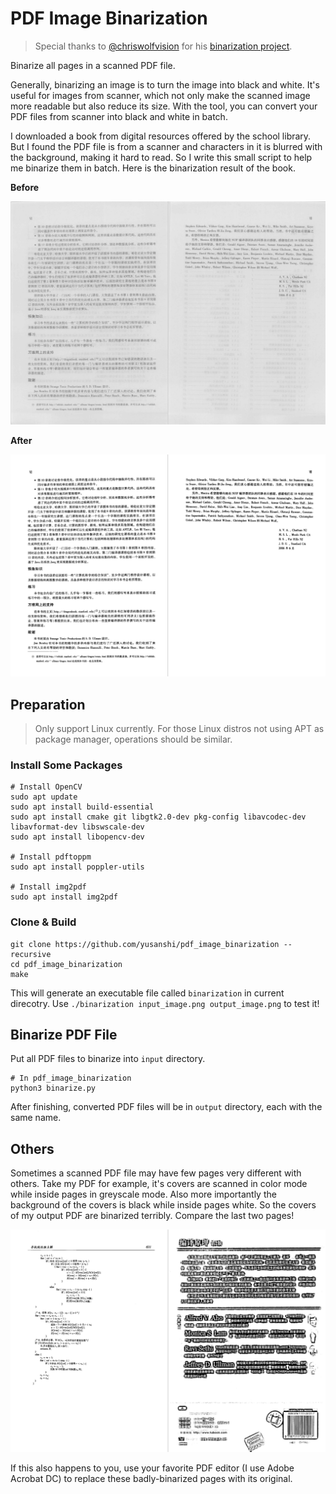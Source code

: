 # PDF Image Binarization

> Special thanks to [@chriswolfvision](https://github.com/chriswolfvision) for his [binarization project](https://github.com/chriswolfvision/local_adaptive_binarization).

Binarize all pages in a scanned PDF file. 

Generally, binarizing an image is to turn the image into black and white. It's useful for images from scanner, which not only make the scanned image more readable but also reduce its size. With the tool, you can convert your PDF files from scanner into black and white in batch.

I downloaded a book from digital resources offered by the school library. But I found the PDF file is from a scanner and characters in it is blurred with the background, making it hard to read. So I write this small script to help me binarize them in batch. Here is the binarization result of the book.

**Before**

![1571827076406](figs/before.png)

**After**

![1571827123054](figs/after.png)



## Preparation

> Only support Linux currently. For those Linux distros not using APT as package manager, operations should be similar.

### Install Some Packages
```
# Install OpenCV
sudo apt update
sudo apt install build-essential
sudo apt install cmake git libgtk2.0-dev pkg-config libavcodec-dev libavformat-dev libswscale-dev
sudo apt install libopencv-dev

# Install pdftoppm 
sudo apt install poppler-utils

# Install img2pdf
sudo apt install img2pdf
```

### Clone & Build
```
git clone https://github.com/yusanshi/pdf_image_binarization --recursive
cd pdf_image_binarization
make
```

This will generate an executable file called `binarization` in current direcotry. Use `./binarization input_image.png output_image.png` to test it!


## Binarize PDF File


Put all PDF files to binarize into `input` directory.

```
# In pdf_image_binarization
python3 binarize.py
```

 After finishing, converted PDF files will be in `output` directory, each with the same name.

## Others

Sometimes a scanned PDF file may have few pages very different with others. Take my PDF for example, it's covers are scanned in color mode while inside pages in greyscale mode. Also more importantly the background of the covers is black while inside pages white. So the covers of my output PDF are binarized terribly. Compare the last two pages!

![1571852029432](figs/badly_binarized.png)

If this also happens to you, use your favorite PDF editor (I use Adobe Acrobat DC) to replace these badly-binarized pages with its original.
